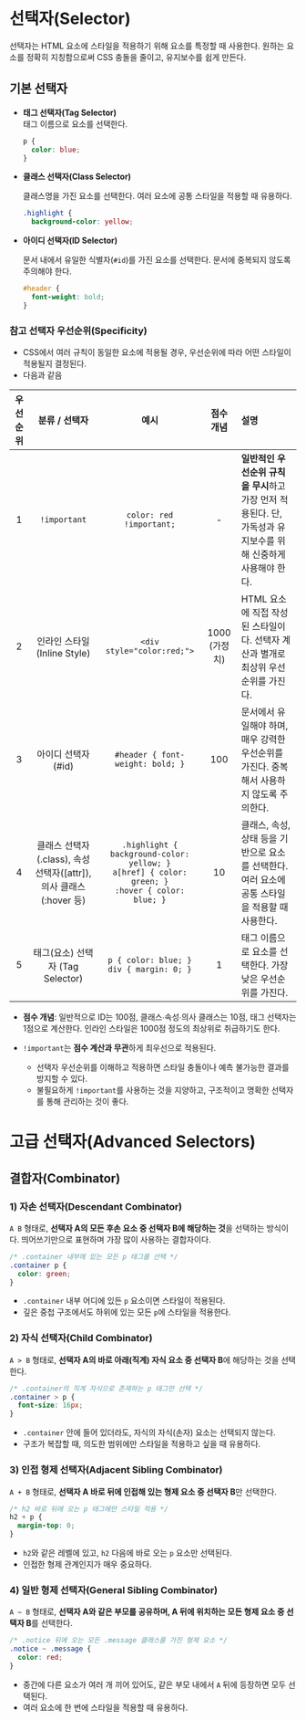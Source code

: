 # 선택자(Selector)

선택자는 HTML 요소에 스타일을 적용하기 위해 요소를 특정할 때 사용한다. 원하는 요소를 정확히 지칭함으로써 CSS 충돌을 줄이고, 유지보수를 쉽게 만든다.

## 기본 선택자

- **태그 선택자(Tag Selector)**  
  태그 이름으로 요소를 선택한다.  
  ```css
  p {
    color: blue;
  }
  ```

- **클래스 선택자(Class Selector)**
  
  클래스명을 가진 요소를 선택한다. 여러 요소에 공통 스타일을 적용할 때 유용하다.
  
  ```css
  .highlight {
    background-color: yellow;
  
  ```
  
- **아이디 선택자(ID Selector)**
  
  문서 내에서 유일한 식별자(`#id`)를 가진 요소를 선택한다. 문서에 중복되지 않도록 주의해야 한다.
  
  ```css
  #header {
    font-weight: bold;
  }
  ```

### 참고 선택자 우선순위(Specificity)

- CSS에서 여러 규칙이 동일한 요소에 적용될 경우, 우선순위에 따라 어떤 스타일이 적용될지 결정된다.  
- 다음과 같음

| 우선순위 | 분류 / 선택자 | 예시                                       | 점수 개념                | 설명                                                                                                      |
|:------:|:-----------:|:-----------------------------------------:|:------------------------:|:--------------------------------------------------------------------------------------------------------|
| 1      | `!important` | `color: red !important;`                | -                        | **일반적인 우선순위 규칙을 무시**하고 가장 먼저 적용된다. 단, 가독성과 유지보수를 위해 신중하게 사용해야 한다. |
| 2      | 인라인 스타일 (Inline Style) | `<div style="color:red;">`        | 1000 (가정치)            | HTML 요소에 직접 작성된 스타일이다. 선택자 계산과 별개로 최상위 우선순위를 가진다.                          |
| 3      | 아이디 선택자 (#id) | `#header { font-weight: bold; }`    | 100                      | 문서에서 유일해야 하며, 매우 강력한 우선순위를 가진다. 중복해서 사용하지 않도록 주의한다.                    |
| 4      | 클래스 선택자 (.class), 속성 선택자([attr]), 의사 클래스 (:hover 등) | `.highlight { background-color: yellow; }`<br>`a[href] { color: green; }`<br>`:hover { color: blue; }` | 10                       | 클래스, 속성, 상태 등을 기반으로 요소를 선택한다. 여러 요소에 공통 스타일을 적용할 때 사용한다.                    |
| 5      | 태그(요소) 선택자 (Tag Selector) | `p { color: blue; }`<br>`div { margin: 0; }` | 1                        | 태그 이름으로 요소를 선택한다. 가장 낮은 우선순위를 가진다.                                                   |

- **점수 개념**: 일반적으로 ID는 100점, 클래스∙속성∙의사 클래스는 10점, 태그 선택자는 1점으로 계산한다. 인라인 스타일은 1000점 정도의 최상위로 취급하기도 한다.
- `!important`는 **점수 계산과 무관**하게 최우선으로 적용된다.

  - 선택자 우선순위를 이해하고 적용하면 스타일 충돌이나 예측 불가능한 결과를 방지할 수 있다.  
  - 불필요하게 `!important`를 사용하는 것을 지양하고, 구조적이고 명확한 선택자를 통해 관리하는 것이 좋다.

# 고급 선택자(Advanced Selectors)

## 결합자(Combinator)

### 1) 자손 선택자(Descendant Combinator)

`A B` 형태로, **선택자 A의 모든 후손 요소 중 선택자 B에 해당하는 것**을 선택하는 방식이다. 띄어쓰기만으로 표현하며 가장 많이 사용하는 결합자이다.

```css
/* .container 내부에 있는 모든 p 태그를 선택 */
.container p {
  color: green;
}
```

- `.container` 내부 어디에 있든 `p` 요소이면 스타일이 적용된다.
- 깊은 중첩 구조에서도 하위에 있는 모든 `p`에 스타일을 적용한다.

### 2) 자식 선택자(Child Combinator)

`A > B` 형태로, **선택자 A의 바로 아래(직계) 자식 요소 중 선택자 B**에 해당하는 것을 선택한다.

```css
/* .container의 직계 자식으로 존재하는 p 태그만 선택 */
.container > p {
  font-size: 16px;
}
```

- `.container` 안에 들어 있더라도, 자식의 자식(손자) 요소는 선택되지 않는다.
- 구조가 복잡할 때, 의도한 범위에만 스타일을 적용하고 싶을 때 유용하다.

### 3) 인접 형제 선택자(Adjacent Sibling Combinator)

`A + B` 형태로, **선택자 A 바로 뒤에 인접해 있는 형제 요소 중 선택자 B**만 선택한다.

```css
/* h2 바로 뒤에 오는 p 태그에만 스타일 적용 */
h2 + p {
  margin-top: 0;
}
```

- `h2`와 같은 레벨에 있고, `h2` 다음에 바로 오는 `p` 요소만 선택된다.
- 인접한 형제 관계인지가 매우 중요하다.

### 4) 일반 형제 선택자(General Sibling Combinator)

`A ~ B` 형태로, **선택자 A와 같은 부모를 공유하며, A 뒤에 위치하는 모든 형제 요소 중 선택자 B**를 선택한다.

```css
/* .notice 뒤에 오는 모든 .message 클래스를 가진 형제 요소 */
.notice ~ .message {
  color: red;
}
```

- 중간에 다른 요소가 여러 개 끼어 있어도, 같은 부모 내에서 `A` 뒤에 등장하면 모두 선택된다.
- 여러 요소에 한 번에 스타일을 적용할 때 유용하다.